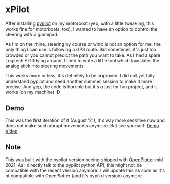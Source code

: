 # xPilot

After installing [pypilot](https://github.com/pypilot/pypilot) on my motorboat (yep, with a little
tweaking, this works fine for motorboats, too), I wanted to have an option to control the steering
with a gamepad.

As I'm on the rhine, steering by course or wind is not an option for me, the only thing I can use is
following a GPS route. But sometimes, it's just too crowded or you cannot predict the path you want
to take. As I had a spare Logitech F710 lying around, I tried to write a little tool which
translates the analog stick into steering movements.

This works more or less, it's definitely to be improved. I did not yet fully understand pypilot and
need another summer session to make it more precise. And yep, the code is horrible but it's a just
for fun project, and it works (on my machine) :D

## Demo

This was the first iteration of it (August '21), it's way more sensitive now and does not make such
abrupt movements anymore. But see
yourself: [Demo Video](https://1drv.ms/v/s!ApTlIRJaAWv_g9c7QySgJX05nqCdQg)

## Note

This was built with the pypilot version beeing shipped
with [OpenPlotter](https://github.com/openplotter) mid 2021. As I directly talk to the pypilot
python API, this might not be compatible with the recent version anymore. I will update this as soon
as it's nt compatible with OpenPlotter (and it's pypilot version) anymore. 